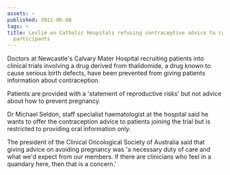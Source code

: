 ```yaml
---
assets: ~
published: 2011-06-08
tags: ~
title: Leslie on Catholic Hospitals refusing contraceptive advice to cancer trial
  participants
---
```

Doctors at Newcastle's Calvary Mater Hospital recruiting patients into clinical trials involving a drug derived from thalidomide, a drug known to cause serious birth defects, have been prevented from giving patients information about contraception.

Patients are provided with a 'statement of reproductive risks' but not advice about how to prevent pregnancy.

Dr Michael Seldon, staff specialist haematologist at the hospital said he wants to offer the contraception advice to patients joining the trial but is restricted to providing oral information only.

The president of the Clinical Oncological Society of Australia said that giving advice on avoiding pregnancy was 'a necessary duty of care and what we'd expect from our members. If there are clinicians who feel in a quandary here, then that is a concern.'
